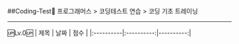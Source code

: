 ##Coding-Test💯
프로그래머스 > 코딩테스트 연습 > 코딩 기초 트레이닝

------
🆙Lv.0🆙
| 제목 | 날짜 | 점수 |
|:----------|:----------:|----------:|
